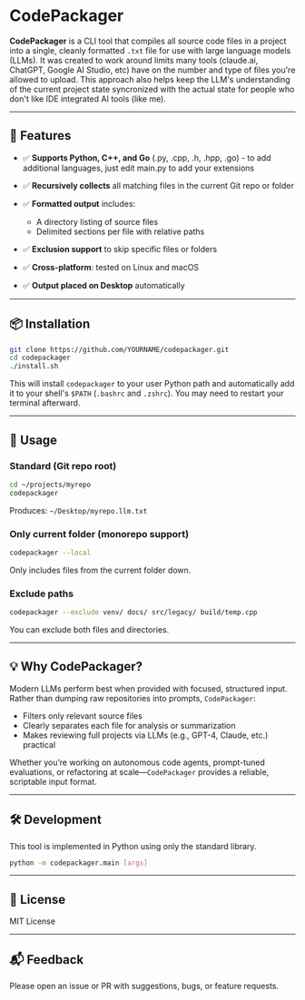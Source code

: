 # CodePackager

**CodePackager** is a CLI tool that compiles all source code files in a project into a single, cleanly formatted `.txt` file for use with large language models (LLMs). It was created to work around limits many tools (claude.ai, ChatGPT, Google AI Studio, etc) have on the number and type of files you're allowed to upload.  This approach also helps keep the LLM's understanding of the current project state syncronized with the actual state for people who don't like IDE integrated AI tools (like me).

---

## 🔧 Features

* ✅ **Supports Python, C++, and Go** (.py, .cpp, .h, .hpp, .go) - to add additional languages, just edit main.py to add your extensions
* ✅ **Recursively collects** all matching files in the current Git repo or folder
* ✅ **Formatted output** includes:

  * A directory listing of source files
  * Delimited sections per file with relative paths
* ✅ **Exclusion support** to skip specific files or folders
* ✅ **Cross-platform**: tested on Linux and macOS
* ✅ **Output placed on Desktop** automatically

---

## 📦 Installation

```bash
git clone https://github.com/YOURNAME/codepackager.git
cd codepackager
./install.sh
```

This will install `codepackager` to your user Python path and automatically add it to your shell's `$PATH` (`.bashrc` and `.zshrc`). You may need to restart your terminal afterward.

---

## 🚀 Usage

### Standard (Git repo root)

```bash
cd ~/projects/myrepo
codepackager
```

Produces: `~/Desktop/myrepo.llm.txt`

### Only current folder (monorepo support)

```bash
codepackager --local
```

Only includes files from the current folder down.

### Exclude paths

```bash
codepackager --exclude venv/ docs/ src/legacy/ build/temp.cpp
```

You can exclude both files and directories.

---

## 💡 Why CodePackager?

Modern LLMs perform best when provided with focused, structured input. Rather than dumping raw repositories into prompts, `CodePackager`:

* Filters only relevant source files
* Clearly separates each file for analysis or summarization
* Makes reviewing full projects via LLMs (e.g., GPT-4, Claude, etc.) practical

Whether you’re working on autonomous code agents, prompt-tuned evaluations, or refactoring at scale—`CodePackager` provides a reliable, scriptable input format.

---

## 🛠 Development

This tool is implemented in Python using only the standard library.

```bash
python -m codepackager.main [args]
```

---

## 📄 License

MIT License

---

## 📬 Feedback

Please open an issue or PR with suggestions, bugs, or feature requests.
